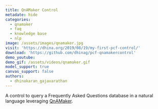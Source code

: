 ```yaml
---
title: QnAMaker Control
metadate: hide
categories:
  - qnamaker
  - faq
  - knowledge base
  - nlp
image: /assets/images/qnamaker.jpg
visit: 'https://dhina.org/2019/08/19/my-first-pcf-control/'
download: 'https://github.com/dhinag/pcf-qnamakercontrol'
demo_youtube:
demo_gif: /assets/videos/qnamaker.gif
model_support: true
canvas_support: false
authors:
  - dhinakaran_gajavarathan
---
```


A control to query a Frequently Asked Questions database in a natural language leveraging <a target="_blank" href="https://www.qnamaker.ai/">QnAMaker</a>.
